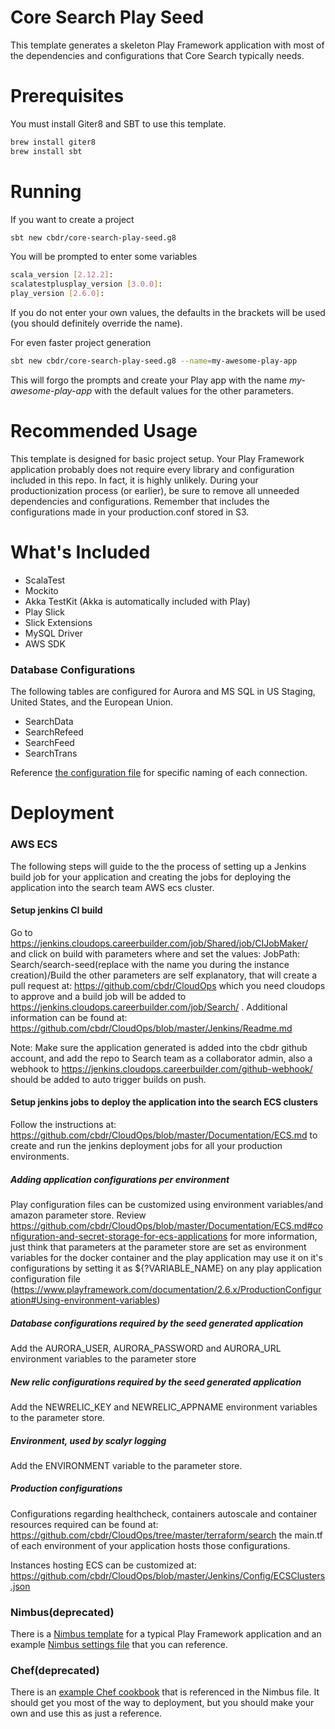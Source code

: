# Core Search Play Seed
This template generates a skeleton Play Framework application with most of the dependencies and configurations that Core Search typically needs.
# Prerequisites
You must install Giter8 and SBT to use this template.
```sh
brew install giter8
brew install sbt
```
# Running
If you want to create a project
```sh
sbt new cbdr/core-search-play-seed.g8
```
You will be prompted to enter some variables
```sh
scala_version [2.12.2]:
scalatestplusplay_version [3.0.0]: 
play_version [2.6.0]: 
```
If you do not enter your own values, the defaults in the brackets will be used (you should definitely override the name).

For even faster project generation
```sh
sbt new cbdr/core-search-play-seed.g8 --name=my-awesome-play-app
```
This will forgo the prompts and create your Play app with the name _my-awesome-play-app_ with the default values for the other parameters.
# Recommended Usage
This template is designed for basic project setup.
Your Play Framework application probably does not require every library and configuration included in this repo.
In fact, it is highly unlikely. During your productionization process (or earlier), be sure to remove all unneeded
dependencies and configurations. Remember that includes the configurations made in your production.conf stored in S3.

# What's Included
* ScalaTest
* Mockito
* Akka TestKit (Akka is automatically included with Play)
* Play Slick
* Slick Extensions
* MySQL Driver
* AWS SDK

### Database Configurations
The following tables are configured for Aurora and MS SQL in US Staging, United States, and the European Union.
* SearchData
* SearchRefeed
* SearchFeed
* SearchTrans

Reference [the configuration file][4] for specific naming of each connection.

# Deployment

### AWS ECS
The following steps will guide to the the process of setting up a Jenkins build job for your application and creating the jobs for deploying the application into the search team AWS ecs cluster.

#### Setup jenkins CI build
Go to https://jenkins.cloudops.careerbuilder.com/job/Shared/job/CIJobMaker/ and click on build with parameters where and set the values: JobPath: Search/search-seed(replace with the name you during the instance creation)/Build the other parameters are self explanatory, that will create a pull request at: https://github.com/cbdr/CloudOps which you need cloudops to approve and a build job will be added to https://jenkins.cloudops.careerbuilder.com/job/Search/ . Additional information can be found at: https://github.com/cbdr/CloudOps/blob/master/Jenkins/Readme.md 

Note: Make sure the application generated is added into the cbdr github account, and add the repo to Search team as a collaborator admin, also a webhook to https://jenkins.cloudops.careerbuilder.com/github-webhook/ should be added to auto trigger builds on push.

#### Setup jenkins jobs to deploy the application into the search ECS clusters
Follow the instructions at: https://github.com/cbdr/CloudOps/blob/master/Documentation/ECS.md to create and run the jenkins deployment jobs for all your production environments.

##### Adding application configurations per environment
Play configuration files can be customized using environment variables/and amazon parameter store. Review https://github.com/cbdr/CloudOps/blob/master/Documentation/ECS.md#configuration-and-secret-storage-for-ecs-applications for more information, just think that parameters at the parameter store are set as environment variables for the docker container and the play application may use it on it's configurations by setting it as ${?VARIABLE_NAME} on any play application configuration file (https://www.playframework.com/documentation/2.6.x/ProductionConfiguration#Using-environment-variables)

##### Database configurations required by the seed generated application
Add the AURORA_USER, AURORA_PASSWORD and AURORA_URL environment variables to the parameter store

##### New relic configurations required by the seed generated application
Add the NEWRELIC_KEY and NEWRELIC_APPNAME environment variables to the parameter store.

##### Environment, used by scalyr logging
Add the ENVIRONMENT variable to the parameter store.

##### Production configurations
Configurations regarding healthcheck, containers autoscale and container resources required can be found at: https://github.com/cbdr/CloudOps/tree/master/terraform/search the main.tf of each environment of your application hosts those configurations.

Instances hosting ECS can be customized at: https://github.com/cbdr/CloudOps/blob/master/Jenkins/Config/ECSClusters.json

### Nimbus(deprecated)
There is a [Nimbus template][1] for a typical Play Framework application and an example [Nimbus settings file][2] that you can reference.

### Chef(deprecated)
There is an [example Chef cookbook][3] that is referenced in the Nimbus file. It should get you most of the way to deployment, but you should make your own and use this as just a reference.

[1]: https://github.com/cbdr/TODO  "Play seed Nimbus template"
[2]: https://github.com/cbdr/TODO  "Play seed Nimbus settings file"
[3]: https://github.com/cbdr/TODO  "Play seed Chef cookbook"
[4]: https://github.com/cbdr/core-search-play-seed.g8/blob/master/src/main/g8/conf/application.conf "Play seed configuration file"